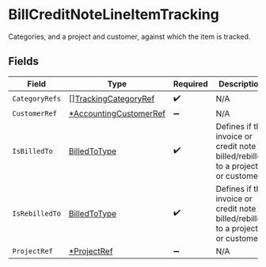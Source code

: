 # BillCreditNoteLineItemTracking

Categories, and a project and customer, against which the item is tracked.


## Fields

| Field                                                                              | Type                                                                               | Required                                                                           | Description                                                                        |
| ---------------------------------------------------------------------------------- | ---------------------------------------------------------------------------------- | ---------------------------------------------------------------------------------- | ---------------------------------------------------------------------------------- |
| `CategoryRefs`                                                                     | [][TrackingCategoryRef](../../models/shared/trackingcategoryref.md)                | :heavy_check_mark:                                                                 | N/A                                                                                |
| `CustomerRef`                                                                      | [*AccountingCustomerRef](../../models/shared/accountingcustomerref.md)             | :heavy_minus_sign:                                                                 | N/A                                                                                |
| `IsBilledTo`                                                                       | [BilledToType](../../models/shared/billedtotype.md)                                | :heavy_check_mark:                                                                 | Defines if the invoice or credit note is billed/rebilled to a project or customer. |
| `IsRebilledTo`                                                                     | [BilledToType](../../models/shared/billedtotype.md)                                | :heavy_check_mark:                                                                 | Defines if the invoice or credit note is billed/rebilled to a project or customer. |
| `ProjectRef`                                                                       | [*ProjectRef](../../models/shared/projectref.md)                                   | :heavy_minus_sign:                                                                 | N/A                                                                                |